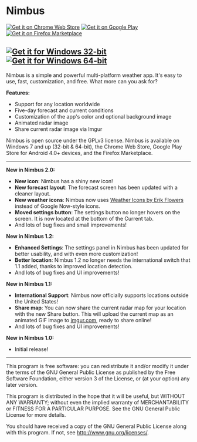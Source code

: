 Nimbus
================
[![Get it on Chrome Web Store](http://i.imgur.com/gdDBbVh.png)](https://chrome.google.com/webstore/detail/nimbus/adflhgieiiiadgpadbmnmenhgmocpckh) [![Get it on Google Play](http://i.imgur.com/GxU6XWQ.png)](https://play.google.com/store/apps/details?id=com.corbin.nimbus) [![Get it on Firefox Marketplace](http://i.imgur.com/JooqNu9.png)](https://marketplace.firefox.com/app/nimbus)

[![Get it for Windows 32-bit](http://i.imgur.com/41zBiMU.png)](https://onedrive.live.com/download?resid=bc57a25103735bea!3482&authkey=!AF0WfqTat7sp7-4&ithint=file%2cexe) [![Get it for Windows 64-bit](http://i.imgur.com/UFv1uwh.png)](https://onedrive.live.com/download?resid=bc57a25103735bea!3483&authkey=!ALODRLYQ2wSDac0&ithint=file%2cexe)
---------------------------------------------------------
Nimbus is a simple and powerful multi-platform weather app. It's easy to use, fast, customization, and free. What more can you ask for?

**Features:**
* Support for any location worldwide
* Five-day forecast and current conditions
* Customization of the app's color and optional background image
* Animated radar image
* Share current radar image via Imgur

Nimbus is open source under the GPLv3 license. Nimbus is available on Windows 7 and up (32-bit & 64-bit), the Chrome Web Store, Google Play Store for Android 4.0+ devices, and the Firefox Marketplace.

---------------------------------------------------------

__New in Nimbus 2.0:__
* **New icon**: Nimbus has a shiny new icon!
* **New forecast layout**: The forecast screen has been updated with a cleaner layout.
* **New weather icons**: Nimbus now uses [Weather Icons by Erik Flowers](http://erikflowers.github.io/weather-icons/) instead of Google Now-style icons.
* **Moved settings button**: The settings button no longer hovers on the screen. It is now located at the bottom of the Current tab.
* And lots of bug fixes and small improvements!

__New in Nimbus 1.2:__
* **Enhanced Settings**: The settings panel in Nimbus has been updated for better usability, and with even more customization!
* **Better location**: Nimbus 1.2 no longer needs the international switch that 1.1 added, thanks to improved location detection.
* And lots of bug fixes and UI improvements!

__New in Nimbus 1.1:__
* **International Support**: Nimbus now officially supports locations outside the United States!
* **Share map**: You can now share the current radar map for your location with the new Share button. This will upload the current map as an animated GIF image to [imgur.com](http://imgur.com/), ready to share online!
* And lots of bug fixes and UI improvements!

__New in Nimbus 1.0:__
* Initial release!

---------------------------------------------------------

This program is free software: you can redistribute it and/or modify
it under the terms of the GNU General Public License as published by
the Free Software Foundation, either version 3 of the License, or
(at your option) any later version.

This program is distributed in the hope that it will be useful,
but WITHOUT ANY WARRANTY; without even the implied warranty of
MERCHANTABILITY or FITNESS FOR A PARTICULAR PURPOSE.  See the
GNU General Public License for more details.

You should have received a copy of the GNU General Public License
along with this program.  If not, see <http://www.gnu.org/licenses/>.
